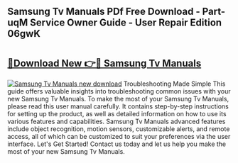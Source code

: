 ## Samsung Tv Manuals PDf Free Download - Part-uqM Service Owner Guide - User Repair Edition 06gwK

# <h2><a href="http://bc42075.oget.top/?id=Samsung+Tv+Manuals">🔗Download New 👉🔴 Samsung Tv Manuals</a></h2>

[![Samsung Tv Manuals new download](https://i.imgur.com/5g1atiW.png)](http://bc42075.oget.top/?id=Samsung+Tv+Manuals)
Troubleshooting Made Simple This guide offers valuable insights into troubleshooting common issues with your new Samsung Tv Manuals. To make the most of your Samsung Tv Manuals, please read this user manual carefully. It contains step-by-step instructions for setting up the product, as well as detailed information on how to use its various features and capabilities. Samsung Tv Manuals advanced features include object recognition, motion sensors, customizable alerts, and remote access, all of which can be customized to suit your preferences via the user interface. Let's Get Started! Contact us today and let us help you make the most of your new Samsung Tv Manuals.
